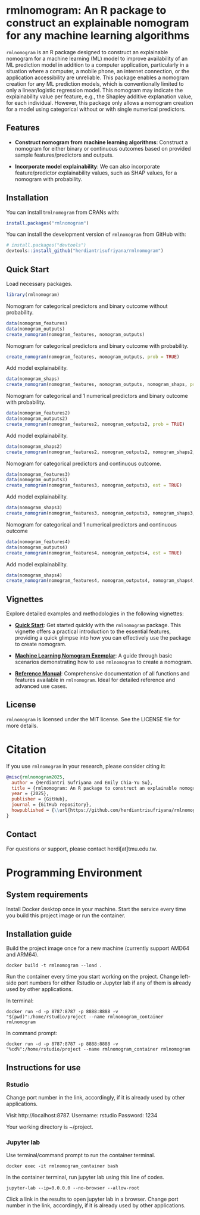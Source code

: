 # rmlnomogram: An R package to construct an explainable nomogram for any machine learning algorithms

`rmlnomogram` is an R package designed to construct an explainable nomogram for a machine learning (ML) model to improve availability of an ML prediction model in addition to a computer application, particularly in a situation where a computer, a mobile phone, an internet connection, or the application accessibility are unreliable. This package enables a nomogram creation for any ML prediction models, which is conventionally limited to only a linear/logistic regression model. This nomogram may indicate the explainability value per feature, e.g., the Shapley additive explanation value, for each individual. However, this package only allows a nomogram creation for a model using categorical without or with single numerical predictors.


## Features

- **Construct nomogram from machine learning algorithms**: Construct a nomogram for either binary or continuous outcomes based on provided sample features/predictors and outputs.

- **Incorporate model explainability**: We can also incorporate feature/predictor explainability values, such as SHAP values, for a nomogram with probability.


## Installation

You can install t`rmlnomogram` from CRANs with:

```r
install.packages("rmlnomogram")
```

You can install the development version of `rmlnomogram` from GitHub with:

```r
# install.packages("devtools")
devtools::install_github("herdiantrisufriyana/rmlnomogram")
```


## Quick Start

Load necessary packages.

```r
library(rmlnomogram)
```

Nomogram for categorical predictors and binary outcome without probability.

```r
data(nomogram_features)
data(nomogram_outputs)
create_nomogram(nomogram_features, nomogram_outputs)
```

Nomogram for categorical predictors and binary outcome with probability.

```r
create_nomogram(nomogram_features, nomogram_outputs, prob = TRUE)
```

Add model explainability.

```r
data(nomogram_shaps)
create_nomogram(nomogram_features, nomogram_outputs, nomogram_shaps, prob = TRUE)
```

Nomogram for categorical and 1 numerical predictors and binary outcome with probability.

```r
data(nomogram_features2)
data(nomogram_outputs2)
create_nomogram(nomogram_features2, nomogram_outputs2, prob = TRUE)
```

Add model explainability.

```r
data(nomogram_shaps2)
create_nomogram(nomogram_features2, nomogram_outputs2, nomogram_shaps2, prob = TRUE)
```

Nomogram for categorical predictors and continuous outcome.

```r
data(nomogram_features3)
data(nomogram_outputs3)
create_nomogram(nomogram_features3, nomogram_outputs3, est = TRUE)
```

Add model explainability.

```r
data(nomogram_shaps3)
create_nomogram(nomogram_features3, nomogram_outputs3, nomogram_shaps3, est = TRUE)
```

Nomogram for categorical and 1 numerical predictors and continuous outcome

```r
data(nomogram_features4)
data(nomogram_outputs4)
create_nomogram(nomogram_features4, nomogram_outputs4, est = TRUE)
```

Add model explainability.

```r
data(nomogram_shaps4)
create_nomogram(nomogram_features4, nomogram_outputs4, nomogram_shaps4, est = TRUE)
```


## Vignettes

Explore detailed examples and methodologies in the following vignettes:

- [**Quick Start**](https://htmlpreview.github.io/?https://github.com/herdiantrisufriyana/rmlnomogram/blob/master/doc/quick_start.html): Get started quickly with the `rmlnomogram` package. This vignette offers a practical introduction to the essential features, providing a quick glimpse into how you can effectively use the package to create nomogram.

- [**Machine Learning Nomogram Exemplar**](https://htmlpreview.github.io/?https://github.com/herdiantrisufriyana/rmlnomogram/blob/master/doc/ml_nomogram_exemplar.html): A guide through basic scenarios demonstrating how to use `rmlnomogram` to create a nomogram.

- [**Reference Manual**](https://github.com/herdiantrisufriyana/rmlnomogram/blob/master/extras/rmlnomogram_0.1.0.pdf): Comprehensive documentation of all functions and features available in `rmlnomogram`. Ideal for detailed reference and advanced use cases.


## License

`rmlnomogram` is licensed under the MIT license. See the LICENSE file for more details.


# Citation

If you use `rmlnomogram` in your research, please consider citing it:

```bibtex
@misc{rmlnomogram2025,
  author = {Herdiantri Sufriyana and Emily Chia-Yu Su},
  title = {rmlnomogram: An R package to construct an explainable nomogram for any machine learning algorithms},
  year = {2025},
  publisher = {GitHub},
  journal = {GitHub repository},
  howpublished = {\\url{https://github.com/herdiantrisufriyana/rmlnomogram}}
}
```


## Contact

For questions or support, please contact herdi[at]tmu.edu.tw.


# Programming Environment

## System requirements

Install Docker desktop once in your machine. Start the service every time you build this project image or run the container.

## Installation guide

Build the project image once for a new machine (currently support AMD64 and ARM64).

```{bash}
docker build -t rmlnomogram --load .
```

Run the container every time you start working on the project. Change left-side port numbers for either Rstudio or Jupyter lab if any of them is already used by other applications.

In terminal:

```{bash}
docker run -d -p 8787:8787 -p 8888:8888 -v "$(pwd)":/home/rstudio/project --name rmlnomogram_container rmlnomogram
```

In command prompt:

```{bash}
docker run -d -p 8787:8787 -p 8888:8888 -v "%cd%":/home/rstudio/project --name rmlnomogram_container rmlnomogram
```

## Instructions for use

### Rstudio

Change port number in the link, accordingly, if it is already used by other applications.

Visit http://localhost:8787.
Username: rstudio
Password: 1234

Your working directory is ~/project.

### Jupyter lab

Use terminal/command prompt to run the container terminal.

```{bash}
docker exec -it rmlnomogram_container bash
```

In the container terminal, run jupyter lab using this line of codes.

```{bash}
jupyter-lab --ip=0.0.0.0 --no-browser --allow-root
```

Click a link in the results to open jupyter lab in a browser. Change port number in the link, accordingly, if it is already used by other applications.






